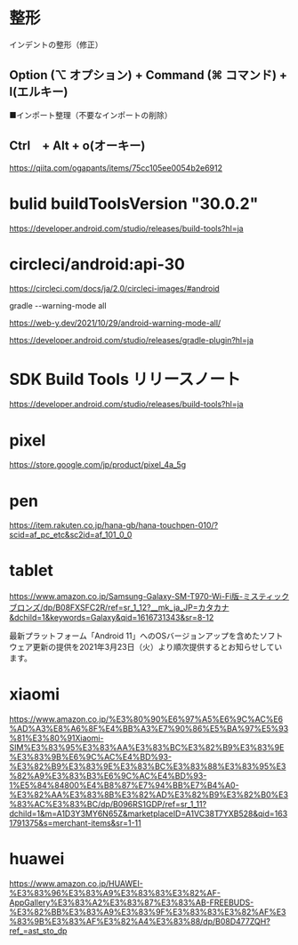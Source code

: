 # 整形
インデントの整形（修正）

## Option (⌥ オプション) + Command (⌘ コマンド) + l(エルキー)
■インポート整理（不要なインポートの削除）

## Ctrl　+ Alt + o(オーキー)

https://qiita.com/ogapants/items/75cc105ee0054b2e6912

# bulid buildToolsVersion "30.0.2"
https://developer.android.com/studio/releases/build-tools?hl=ja

#  circleci/android:api-30
https://circleci.com/docs/ja/2.0/circleci-images/#android

 gradle --warning-mode all
 
 https://web-y.dev/2021/10/29/android-warning-mode-all/


https://developer.android.com/studio/releases/gradle-plugin?hl=ja


# SDK Build Tools リリースノート
https://developer.android.com/studio/releases/build-tools?hl=ja

# pixel
https://store.google.com/jp/product/pixel_4a_5g

# pen
https://item.rakuten.co.jp/hana-gb/hana-touchpen-010/?scid=af_pc_etc&sc2id=af_101_0_0

# tablet
https://www.amazon.co.jp/Samsung-Galaxy-SM-T970-Wi-Fi版-ミスティックブロンズ/dp/B08FXSFC2R/ref=sr_1_12?__mk_ja_JP=カタカナ&dchild=1&keywords=Galaxy&qid=1616731343&sr=8-12

最新プラットフォーム「Android 11」へのOSバージョンアップを含めたソフトウェア更新の提供を2021年3月23日（火）より順次提供するとお知らせしています。

# xiaomi
https://www.amazon.co.jp/%E3%80%90%E6%97%A5%E6%9C%AC%E6%AD%A3%E8%A6%8F%E4%BB%A3%E7%90%86%E5%BA%97%E5%93%81%E3%80%91Xiaomi-SIM%E3%83%95%E3%83%AA%E3%83%BC%E3%82%B9%E3%83%9E%E3%83%9B%E6%9C%AC%E4%BD%93-%E3%82%B9%E3%83%9E%E3%83%BC%E3%83%88%E3%83%95%E3%82%A9%E3%83%B3%E6%9C%AC%E4%BD%93-1%E5%84%84800%E4%B8%87%E7%94%BB%E7%B4%A0-%E3%82%AA%E3%83%8B%E3%82%AD%E3%82%B9%E3%82%B0%E3%83%AC%E3%83%BC/dp/B096RS1GDP/ref=sr_1_11?dchild=1&m=A1D3Y3MY6N65Z&marketplaceID=A1VC38T7YXB528&qid=1631791375&s=merchant-items&sr=1-11

# huawei
https://www.amazon.co.jp/HUAWEI-%E3%83%96%E3%83%A9%E3%83%83%E3%82%AF-AppGallery%E3%83%A2%E3%83%87%E3%83%AB-FREEBUDS-%E3%82%BB%E3%83%A9%E3%83%9F%E3%83%83%E3%82%AF%E3%83%9B%E3%83%AF%E3%82%A4%E3%83%88/dp/B08D477ZQH?ref_=ast_sto_dp
